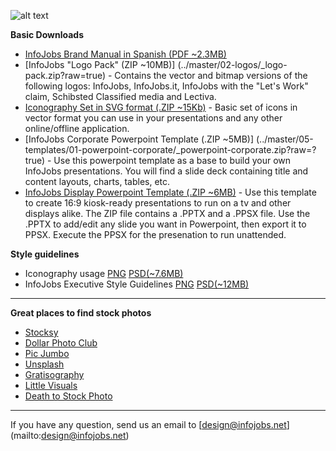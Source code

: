 ![alt text](../master/03-onepage-style-guidelines/01-headers/01-github-header.png)

**Basic Downloads**
* [InfoJobs Brand Manual in Spanish (PDF ~2.3MB)](../master/01-brand-manual/01-brand-manual.pdf?raw=true)
* [InfoJobs "Logo Pack" (ZIP ~10MB)] (../master/02-logos/_logo-pack.zip?raw=true) - Contains the vector and bitmap versions of the following logos: InfoJobs, InfoJobs.it, InfoJobs with the "Let's Work" claim,  Schibsted Classified media and Lectiva.
* [Iconography Set in SVG format (.ZIP ~15Kb)](../master/06-icons/ij-icons-basic-svg.zip?raw=true) - Basic set of icons in vector format you can use in your presentations and any other online/offline application.
* [InfoJobs Corporate Powerpoint Template (.ZIP ~5MB)] (../master/05-templates/01-powerpoint-corporate/_powerpoint-corporate.zip?raw=?true) - Use this powerpoint template as a base to build your own InfoJobs presentations. You will find a slide deck containing title and content layouts, charts, tables, etc. 
* [InfoJobs Display Powerpoint Template (.ZIP ~6MB)](../master/05-templates/02-powerpoint-display/_powerpoint-display.zip?raw=?true) - Use this template to create 16:9 kiosk-ready presentations to run on a tv and other displays alike. The ZIP file contains a .PPTX and a .PPSX file. Use the .PPTX to add/edit any slide you want in Powerpoint, then export it to PPSX. Execute the PPSX for the presenation to run unattended. 

**Style guidelines**
* Iconography usage [PNG](../master/03-onepage-style-guidelines/01-iconography-guidelines.png?raw=true) [PSD(~7.6MB)](../master/03-onepage-style-guidelines/01-iconography-guidelines.psd)
* InfoJobs Executive Style Guidelines [PNG](../master/03-onepage-style-guidelines/01-UI-style-guidelines-IJ-executive.png?raw=true) [PSD(~12MB)](../master/03-onepage-style-guidelines/01-UI-style-guidelines-IJ-executive.psd)

***

**Great places to find stock photos**
* [Stocksy](http://www.stocksy.com/)
* [Dollar Photo Club](http://es.dollarphotoclub.com/)
* [Pic Jumbo](http://picjumbo.com/)
* [Unsplash](https://unsplash.com/)
* [Gratisography](http://www.gratisography.com/)
* [Little Visuals](http://littlevisuals.co/)
* [Death to Stock Photo](http://join.deathtothestockphoto.com/)

***

If you have any question, send us an email to [design@infojobs.net] (mailto:design@infojobs.net)


